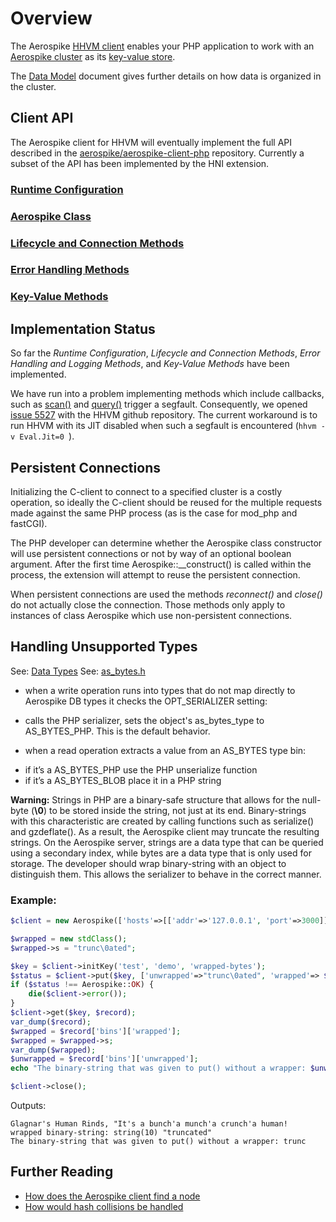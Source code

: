 
# Overview

The Aerospike <a href="http://www.aerospike.com/docs/architecture/clients.html"
target="_doc">HHVM client</a> enables your PHP application to work with an
<a href="http://www.aerospike.com/docs/architecture/distribution.html"
target="_doc">Aerospike cluster</a> as its
<a href="http://www.aerospike.com/docs/guide/kvs.html" target="_doc">key-value store</a>.

The <a href="http://www.aerospike.com/docs/architecture/data-model.html" target="_doc">Data Model</a>
document gives further details on how data is organized in the cluster.

## Client API
The Aerospike client for HHVM will eventually implement the full API
described in the 
[aerospike/aerospike-client-php](https://github.com/aerospike/aerospike-client-php/blob/master/doc/README.md)
repository. Currently a subset of the API has been implemented by the HNI
extension.

### [Runtime Configuration](aerospike_config.md)
### [Aerospike Class](aerospike.md)
### [Lifecycle and Connection Methods](apiref_connection.md)
### [Error Handling Methods](apiref_error.md)
### [Key-Value Methods](apiref_kv.md)

## Implementation Status
So far the *Runtime Configuration*, *Lifecycle and Connection Methods*, *Error*
*Handling and Logging Methods*, and *Key-Value Methods* have been implemented.

We have run into a problem implementing methods which include callbacks, such as
[scan()](https://github.com/aerospike/aerospike-client-php/blob/master/doc/aerospike_scan.md)
and [query()](https://github.com/aerospike/aerospike-client-php/blob/master/doc/aerospike_query.md)
trigger a segfault. Consequently, we opened [issue 5527](https://github.com/facebook/hhvm/issues/5527)
with the HHVM github repository. The current workaround is to run HHVM with its
JIT disabled when such a segfault is encountered (`hhvm -v Eval.Jit=0 `).

## Persistent Connections

Initializing the C-client to connect to a specified cluster is a costly
operation, so ideally the C-client should be reused for the multiple requests
made against the same PHP process (as is the case for mod_php and fastCGI).

The PHP developer can determine whether the Aerospike class constructor will
use persistent connections or not by way of an optional boolean argument.
After the first time Aerospike::__construct() is called within the process, the
extension will attempt to reuse the persistent connection.

When persistent connections are used the methods _reconnect()_ and _close()_ do
not actually close the connection.  Those methods only apply to instances of
class Aerospike which use non-persistent connections.

## Handling Unsupported Types

See: [Data Types](http://www.aerospike.com/docs/guide/data-types.html)
See: [as_bytes.h](https://github.com/aerospike/aerospike-common/blob/master/src/include/aerospike/as_bytes.h)
* when a write operation runs into types that do not map directly to Aerospike DB types it checks the OPT\_SERIALIZER setting:
 - calls the PHP serializer, sets the object's as\_bytes\_type to AS\_BYTES_PHP. This is the default behavior.
* when a read operation extracts a value from an AS\_BYTES type bin:
 - if it’s a AS\_BYTES\_PHP use the PHP unserialize function
 - if it’s a AS\_BYTES\_BLOB place it in a PHP string

**Warning:** Strings in PHP are a binary-safe structure that allows for the
null-byte (**\0**) to be stored inside the string, not just at its end.
Binary-strings with this characteristic are created by calling functions such
as serialize() and gzdeflate(). As a result, the Aerospike client may truncate
the resulting strings. On the Aerospike server, strings are a data type that can
be queried using a secondary index, while bytes are a data type that is only
used for storage. The developer should wrap binary-string with an object to
distinguish them. This allows the serializer to behave in the correct manner.

### Example:

```php
$client = new Aerospike(['hosts'=>[['addr'=>'127.0.0.1', 'port'=>3000]]]);

$wrapped = new stdClass();
$wrapped->s = "trunc\0ated";

$key = $client->initKey('test', 'demo', 'wrapped-bytes');
$status = $client->put($key, ['unwrapped'=>"trunc\0ated", 'wrapped'=> $wrapped]);
if ($status !== Aerospike::OK) {
    die($client->error());
}
$client->get($key, $record);
var_dump($record);
$wrapped = $record['bins']['wrapped'];
$wrapped = $wrapped->s;
var_dump($wrapped);
$unwrapped = $record['bins']['unwrapped'];
echo "The binary-string that was given to put() without a wrapper: $unwrapped\n";

$client->close();
```
Outputs:
```
Glagnar's Human Rinds, "It's a bunch'a munch'a crunch'a human!
wrapped binary-string: string(10) "truncated"
The binary-string that was given to put() without a wrapper: trunc
```

## Further Reading

- [How does the Aerospike client find a node](https://discuss.aerospike.com/t/how-does-aerospike-client-find-a-node/706)
- [How would hash collisions be handled](https://discuss.aerospike.com/t/what-will-aerospike-do-if-hash-collision-for-a-key/779)
